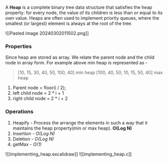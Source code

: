 A ****Heap**** is a complete binary tree data structure that satisfies the heap property: for every node, the value of its children is less than or equal to its own value. Heaps are often used to implement priority queues, where the smallest (or largest) element is always at the root of the tree.

![[Pasted image 20240302011502.png]]

### Properties 
Since heap are stored as array. We relate the parent node and the child node in array form. For example above min heap is represented as - 
>[10, 15, 30, 40, 50, 100, 40] min heap
>[100, 40, 50, 10, 15, 50, 40] max heap

1. Parent node = floor(i / 2);
2. left child node = 2 * i + 1
3. right child node = 2 * i + 2
### Operations
1. Heapify - Process the arrange the elements in such a way that it maintains the heap property(min or max heap). **O(Log N)**
2. Insertion - *O(Log N)*
3. Deletion - *O(Log N)*
4. getMax - *O(1)*

![[implementing_heap.excalidraw]]
![[implementing_heap.c]]
